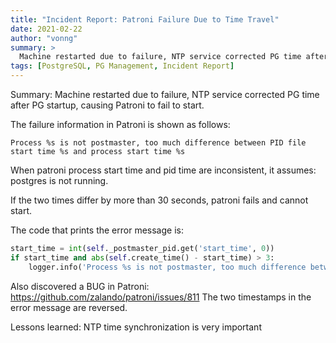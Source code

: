 ```yaml
---
title: "Incident Report: Patroni Failure Due to Time Travel"
date: 2021-02-22
author: "vonng"
summary: >
  Machine restarted due to failure, NTP service corrected PG time after PG startup, causing Patroni to fail to start.
tags: [PostgreSQL, PG Management, Incident Report]
---
```


Summary: Machine restarted due to failure, NTP service corrected PG time after PG startup, causing Patroni to fail to start.

The failure information in Patroni is shown as follows:

```
Process %s is not postmaster, too much difference between PID file start time %s and process start time %s
```

When patroni process start time and pid time are inconsistent, it assumes: postgres is not running.

If the two times differ by more than 30 seconds, patroni fails and cannot start.

The code that prints the error message is:

```python
start_time = int(self._postmaster_pid.get('start_time', 0))
if start_time and abs(self.create_time() - start_time) > 3:
    logger.info('Process %s is not postmaster, too much difference between PID file start time %s and process start time %s', self.pid, self.create_time(), start_time)
```

Also discovered a BUG in Patroni: https://github.com/zalando/patroni/issues/811 The two timestamps in the error message are reversed.

Lessons learned: NTP time synchronization is very important
